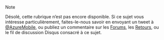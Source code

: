 > [!NOTE]
> Désolé, cette rubrique n’est pas encore disponible. Si ce sujet vous intéresse particulièrement, faites-le-nous savoir en envoyant un tweet à [@AzureMobile](https://twitter.com/AzureMobile), ou publiez un commentaire sur les [Forums](http://social.msdn.microsoft.com/Forums/windowsazure/home?forum=azuremobile), les [Retours](https://feedback.azure.com/forums/216254-mobile-services/), ou le fil de discussion Disqus consacré à ce sujet.
> 
> 

<!---HONumber=AcomDC_0128_2016-->